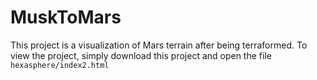 # MuskToMars

This project is a visualization of Mars terrain after being terraformed. To view the project, simply download this project and open the file ```hexasphere/index2.html```
